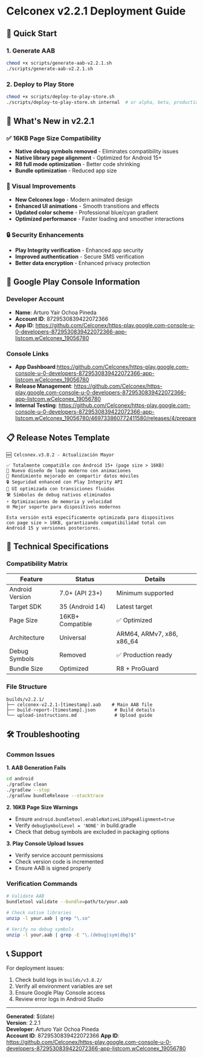 # Celconex v2.2.1 Deployment Guide

## 🚀 Quick Start

### 1. Generate AAB
```bash
chmod +x scripts/generate-aab-v2.2.1.sh
./scripts/generate-aab-v2.2.1.sh
```

### 2. Deploy to Play Store
```bash
chmod +x scripts/deploy-to-play-store.sh
./scripts/deploy-to-play-store.sh internal  # or alpha, beta, production
```

## 📱 What's New in v2.2.1

### ✅ 16KB Page Size Compatibility
- **Native debug symbols removed** - Eliminates compatibility issues
- **Native library page alignment** - Optimized for Android 15+
- **R8 full mode optimization** - Better code shrinking
- **Bundle optimization** - Reduced app size

### 🎨 Visual Improvements
- **New Celconex logo** - Modern animated design
- **Enhanced UI animations** - Smooth transitions and effects
- **Updated color scheme** - Professional blue/cyan gradient
- **Optimized performance** - Faster loading and smoother interactions

### 🔒 Security Enhancements
- **Play Integrity verification** - Enhanced app security
- **Improved authentication** - Secure SMS verification
- **Better data encryption** - Enhanced privacy protection

## 🏪 Google Play Console Information

### Developer Account
- **Name**: Arturo Yair Ochoa Pineda
- **Account ID**: 8729530839422072366
- **App ID**: https://github.com/Celconex/https-play.google.com-console-u-0-developers-8729530839422072366-app-listcom.wCelconex_19056780

### Console Links
- **App Dashboard**:https://github.com/Celconex/https-play.google.com-console-u-0-developers-8729530839422072366-app-listcom.wCelconex_19056780
- **Release Management**: https://github.com/Celconex/https-play.google.com-console-u-0-developers-8729530839422072366-app-listcom.wCelconex_19056780
- **Internal Testing**: https://github.com/Celconex/https-play.google.com-console-u-0-developers-8729530839422072366-app-listcom.wCelconex_19056780/469733860772411580/releases/4/prepare

## 📋 Release Notes Template

```
🆕 Celconex.v3.8.2 - Actualización Mayor

✅ Totalmente compatible con Android 15+ (page size > 16KB)
🎨 Nuevo diseño de logo moderno con animaciones
🚀 Rendimiento mejorado en compartir datos móviles
🔒 Seguridad enhanced con Play Integrity API
📱 UI optimizada con transiciones fluidas
🛠️ Símbolos de debug nativos eliminados
⚡ Optimizaciones de memoria y velocidad
🌐 Mejor soporte para dispositivos modernos

Esta versión está específicamente optimizada para dispositivos
con page size > 16KB, garantizando compatibilidad total con
Android 15 y versiones posteriores.
```

## 🔧 Technical Specifications

### Compatibility Matrix
| Feature | Status | Details |
|---------|--------|---------|
| Android Version | 7.0+ (API 23+) | Minimum supported |
| Target SDK | 35 (Android 14) | Latest target |
| Page Size | 16KB+ Compatible | ✅ Optimized |
| Architecture | Universal | ARM64, ARMv7, x86, x86_64 |
| Debug Symbols | Removed | ✅ Production ready |
| Bundle Size | Optimized | R8 + ProGuard |

### File Structure
```
builds/v2.2.1/
├── celconex-v2.2.1-[timestamp].aab    # Main AAB file
├── build-report-[timestamp].json       # Build details
└── upload-instructions.md              # Upload guide
```

## 🛠️ Troubleshooting

### Common Issues

**1. AAB Generation Fails**
```bash
cd android
./gradlew clean
./gradlew --stop
./gradlew bundleRelease --stacktrace
```

**2. 16KB Page Size Warnings**
- Ensure `android.bundletool.enableNativeLibPageAlignment=true`
- Verify `debugSymbolLevel = 'NONE'` in build.gradle
- Check that debug symbols are excluded in packaging options

**3. Play Console Upload Issues**
- Verify service account permissions
- Check version code is incremented
- Ensure AAB is signed properly

### Verification Commands
```bash
# Validate AAB
bundletool validate --bundle=path/to/your.aab

# Check native libraries
unzip -l your.aab | grep "\.so"

# Verify no debug symbols
unzip -l your.aab | grep -E "\.(debug|sym|dbg)$"
```

## 📞 Support

For deployment issues:
1. Check build logs in `builds/v3.8.2/`
2. Verify all environment variables are set
3. Ensure Google Play Console access
4. Review error logs in Android Studio

---
**Generated**: $(date)  
**Version**: 2.2.1  
**Developer**: Arturo Yair Ochoa Pineda  
**Account ID**: 8729530839422072366
**App ID**: https://github.com/Celconex/https-play.google.com-console-u-0-developers-8729530839422072366-app-listcom.wCelconex_19056780